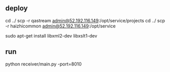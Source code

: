 ## deploy
cd ../
scp -r qastream admin@52.192.116.149:/opt/service/projects 
cd ../
scp -r haizhicommon admin@52.192.116.149:/opt/service

sudo apt-get install libxml2-dev libxslt1-dev

## run
python receiver/main.py -port=8010

